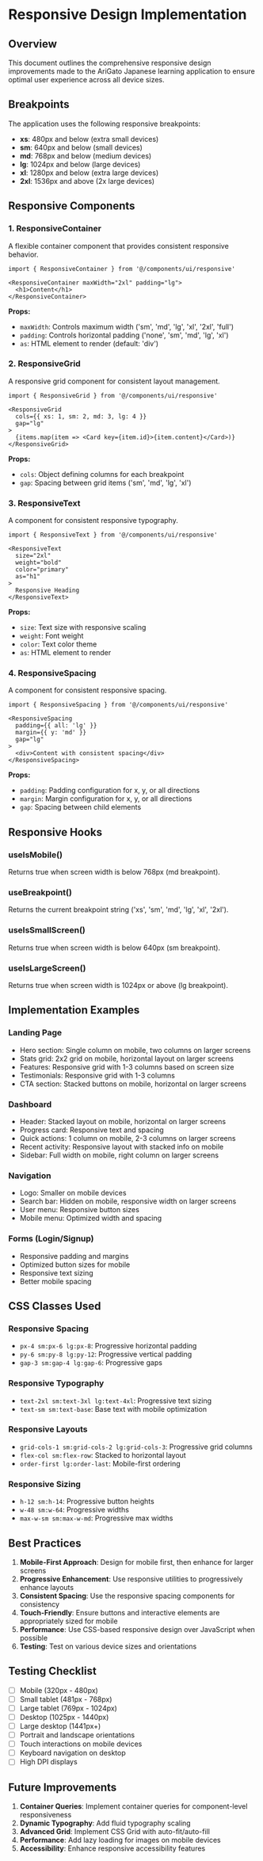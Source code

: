 # Responsive Design Implementation

## Overview
This document outlines the comprehensive responsive design improvements made to the AriGato Japanese learning application to ensure optimal user experience across all device sizes.

## Breakpoints
The application uses the following responsive breakpoints:
- **xs**: 480px and below (extra small devices)
- **sm**: 640px and below (small devices)
- **md**: 768px and below (medium devices)
- **lg**: 1024px and below (large devices)
- **xl**: 1280px and below (extra large devices)
- **2xl**: 1536px and above (2x large devices)

## Responsive Components

### 1. ResponsiveContainer
A flexible container component that provides consistent responsive behavior.

```tsx
import { ResponsiveContainer } from '@/components/ui/responsive'

<ResponsiveContainer maxWidth="2xl" padding="lg">
  <h1>Content</h1>
</ResponsiveContainer>
```

**Props:**
- `maxWidth`: Controls maximum width ('sm', 'md', 'lg', 'xl', '2xl', 'full')
- `padding`: Controls horizontal padding ('none', 'sm', 'md', 'lg', 'xl')
- `as`: HTML element to render (default: 'div')

### 2. ResponsiveGrid
A responsive grid component for consistent layout management.

```tsx
import { ResponsiveGrid } from '@/components/ui/responsive'

<ResponsiveGrid 
  cols={{ xs: 1, sm: 2, md: 3, lg: 4 }}
  gap="lg"
>
  {items.map(item => <Card key={item.id}>{item.content}</Card>)}
</ResponsiveGrid>
```

**Props:**
- `cols`: Object defining columns for each breakpoint
- `gap`: Spacing between grid items ('sm', 'md', 'lg', 'xl')

### 3. ResponsiveText
A component for consistent responsive typography.

```tsx
import { ResponsiveText } from '@/components/ui/responsive'

<ResponsiveText 
  size="2xl" 
  weight="bold" 
  color="primary"
  as="h1"
>
  Responsive Heading
</ResponsiveText>
```

**Props:**
- `size`: Text size with responsive scaling
- `weight`: Font weight
- `color`: Text color theme
- `as`: HTML element to render

### 4. ResponsiveSpacing
A component for consistent responsive spacing.

```tsx
import { ResponsiveSpacing } from '@/components/ui/responsive'

<ResponsiveSpacing 
  padding={{ all: 'lg' }}
  margin={{ y: 'md' }}
  gap="lg"
>
  <div>Content with consistent spacing</div>
</ResponsiveSpacing>
```

**Props:**
- `padding`: Padding configuration for x, y, or all directions
- `margin`: Margin configuration for x, y, or all directions
- `gap`: Spacing between child elements

## Responsive Hooks

### useIsMobile()
Returns true when screen width is below 768px (md breakpoint).

### useBreakpoint()
Returns the current breakpoint string ('xs', 'sm', 'md', 'lg', 'xl', '2xl').

### useIsSmallScreen()
Returns true when screen width is below 640px (sm breakpoint).

### useIsLargeScreen()
Returns true when screen width is 1024px or above (lg breakpoint).

## Implementation Examples

### Landing Page
- Hero section: Single column on mobile, two columns on larger screens
- Stats grid: 2x2 grid on mobile, horizontal layout on larger screens
- Features: Responsive grid with 1-3 columns based on screen size
- Testimonials: Responsive grid with 1-3 columns
- CTA section: Stacked buttons on mobile, horizontal on larger screens

### Dashboard
- Header: Stacked layout on mobile, horizontal on larger screens
- Progress card: Responsive text and spacing
- Quick actions: 1 column on mobile, 2-3 columns on larger screens
- Recent activity: Responsive layout with stacked info on mobile
- Sidebar: Full width on mobile, right column on larger screens

### Navigation
- Logo: Smaller on mobile devices
- Search bar: Hidden on mobile, responsive width on larger screens
- User menu: Responsive button sizes
- Mobile menu: Optimized width and spacing

### Forms (Login/Signup)
- Responsive padding and margins
- Optimized button sizes for mobile
- Responsive text sizing
- Better mobile spacing

## CSS Classes Used

### Responsive Spacing
- `px-4 sm:px-6 lg:px-8`: Progressive horizontal padding
- `py-6 sm:py-8 lg:py-12`: Progressive vertical padding
- `gap-3 sm:gap-4 lg:gap-6`: Progressive gaps

### Responsive Typography
- `text-2xl sm:text-3xl lg:text-4xl`: Progressive text sizing
- `text-sm sm:text-base`: Base text with mobile optimization

### Responsive Layouts
- `grid-cols-1 sm:grid-cols-2 lg:grid-cols-3`: Progressive grid columns
- `flex-col sm:flex-row`: Stacked to horizontal layout
- `order-first lg:order-last`: Mobile-first ordering

### Responsive Sizing
- `h-12 sm:h-14`: Progressive button heights
- `w-48 sm:w-64`: Progressive widths
- `max-w-sm sm:max-w-md`: Progressive max widths

## Best Practices

1. **Mobile-First Approach**: Design for mobile first, then enhance for larger screens
2. **Progressive Enhancement**: Use responsive utilities to progressively enhance layouts
3. **Consistent Spacing**: Use the responsive spacing components for consistency
4. **Touch-Friendly**: Ensure buttons and interactive elements are appropriately sized for mobile
5. **Performance**: Use CSS-based responsive design over JavaScript when possible
6. **Testing**: Test on various device sizes and orientations

## Testing Checklist

- [ ] Mobile (320px - 480px)
- [ ] Small tablet (481px - 768px)
- [ ] Large tablet (769px - 1024px)
- [ ] Desktop (1025px - 1440px)
- [ ] Large desktop (1441px+)
- [ ] Portrait and landscape orientations
- [ ] Touch interactions on mobile devices
- [ ] Keyboard navigation on desktop
- [ ] High DPI displays

## Future Improvements

1. **Container Queries**: Implement container queries for component-level responsiveness
2. **Dynamic Typography**: Add fluid typography scaling
3. **Advanced Grid**: Implement CSS Grid with auto-fit/auto-fill
4. **Performance**: Add lazy loading for images on mobile devices
5. **Accessibility**: Enhance responsive accessibility features
